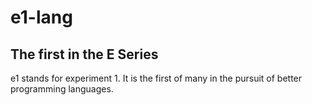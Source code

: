 # e1-lang

## The first in the E Series

e1 stands for experiment 1. It is the first of many in the pursuit of better programming languages.
